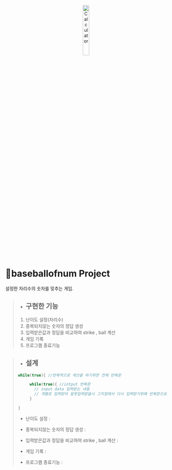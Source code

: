 <p align="center">
<img src="https://lh3.googleusercontent.com/proxy/QUQqPUqt6i3ayKtW7WKp7VkyLWIcuzM3wnU633FZaywlDdIhtQ4YOMVKxJeV1nv-4TDtFwU9HgRrWgwdl6TpZRFdDPxkC63cc5j5AwA02Lv_T0nd72BRqYz8KaZ0KUBgWLYJO9qzKG4" width="20%" height="20%" title="px(픽셀) 크기 설정" alt="Calculator"></img>
</p>

# baseballofnum Project
설정한 자리수의 숫자를 맞추는 게임.

>- ## 구현한 기능
>1. 난이도 설정(자리수)
>2. 중복되지않는 숫자의 정답 생성
>3. 입력받은값과 정답을 비교하여 strike , ball 계산
>4. 게임 기록
>5. 프로그램 종료기능

>- ## 설계
>```java
>while(true){ //반복적으로 계산을 하기위한 전체 반복문
>
>      while(true){ //intput 반복문
>        // input data 입력받는 내용
>        // 개별로 입력받아 잘못입력받을시 그지점에서 다시 입력받기위해 반복문으로 구현
>      }
>
>}
>```
> - 난이도 설정 : 
>
> - 중복되지않는 숫자의 정답 생성 : 
>
> - 입력받은값과 정답을 비교하여 strike , ball 계산 : 
>
> - 게임 기록 :
>
> - 프로그램 종료기능 :



